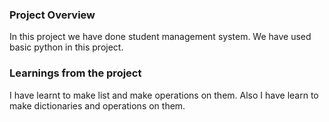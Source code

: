 ### Project Overview

 In this project we have done student management system. We have used basic python in this project.


### Learnings from the project

 I have learnt to make list and make operations on them. Also I have learn to make dictionaries and operations on them.


